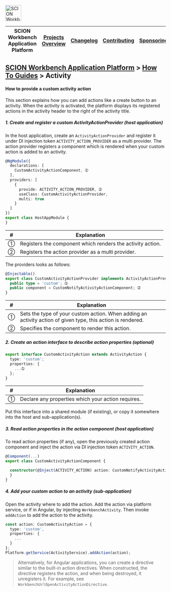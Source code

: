 <a href="/docs/site/application-platform/README.md"><img src="/resources/branding/scion-workbench-banner.svg" height="50" alt="SCION Workbench Application Platform"></a>

| SCION Workbench Application Platform | [Projects Overview][menu-projects-overview] | [Changelog][menu-changelog] | [Contributing][menu-contributing] | [Sponsoring][menu-sponsoring] |  
| --- | --- | --- | --- | --- |

## [SCION Workbench Application Platform][menu-home] > [How To Guides][menu-how-to] > Activity

#### How to provide a custom activity action

This section explains how you can add actions like a create button to an activity. When the activity is activated, the platform displays its registered actions in the activity header to the right of the activity title.

##### 1. Create and register a custom ActivityActionProvider (host application)

In the host application, create an `ActivityActionProvider` and register it under DI injection token `ACTIVITY_ACTION_PROVIDER` as a multi provider. The action provider registers a component which is rendered when your custom action is added to an activity.

```typescript
@NgModule({
  declarations: [
    CustomActivityActionComponent, ➀
  ],
  providers: [
    {
      provide: ACTIVITY_ACTION_PROVIDER, ➁
      useClass: CustomActivityActionProvider,
      multi: true
    }
  ]
})
export class HostAppModule {
}
```
|#|Explanation|
|-|-|
|➀|Registers the component which renders the activity action.|
|➁|Registers the action provider as a multi provider.|


The providers looks as follows:
```typescript
@Injectable()
export class CustomActivityActionProvider implements ActivityActionProvider {
  public type = 'custom'; ➀
  public component = CustomNotifyActivityActionComponent; ➁ 
}
```
|#|Explanation|
|-|-|
|➀|Sets the type of your custom action. When adding an activity action of given type, this action is rendered.|
|➁|Specifies the component to render this action.|

##### 2. Create an action interface to describe action properties (optional)

```typescript
export interface CustomActivityAction extends ActivityAction {
  type: 'custom';
  properties: {
    ...➀
  };
}
```
|#|Explanation|
|-|-|
|➀|Declare any properties which your action requires.|

Put this interface into a shared module (if existing), or copy it somewhere into the host and sub-application(s).

##### 3. Read action properties in the action component (host application)

To read action properties (if any), open the previously created action component and inject the action via DI injection token `ACTIVITY_ACTION`.

```typescript
@Component(...)
export class CustomActivityActionComponent {

  constructor(@Inject(ACTIVITY_ACTION) action: CustomNotifyActivityAction) {
  }
}
```

##### 4. Add your custom action to an activity (sub-application)

Open the activity where to add the action. Add the action via platform service, or if in Angular, by injecting `WorkbenchActivity`. Then invoke `addAction` to add the action to the activity.

```typescript
const action: CustomActivityAction = {
  type: 'custom',
  properties: {
    ...
  }
};
Platform.getService(ActivityService).addAction(action);
```

> Alternatively, for Angular applications, you can create a directive similar to the built-in action directives. When constructed, the directive registers the action, and when being destroyed, it unregisters it. For example, see `WorkbenchUrlOpenActivityActionDirective`.

[menu-how-to]: /docs/site/application-platform/howto/how-to.md

[menu-home]: /docs/site/application-platform/README.md
[menu-projects-overview]: /docs/site/projects-overview.md
[menu-changelog]: /docs/site/changelog/changelog.md
[menu-contributing]: /CONTRIBUTING.md
[menu-sponsoring]: /docs/site/sponsoring.md
